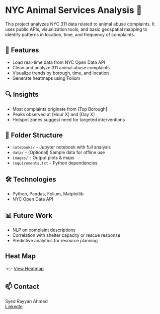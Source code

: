 # NYC Animal Services Analysis 🐾

This project analyzes NYC 311 data related to animal abuse complaints. It uses public APIs, visualization tools, and basic geospatial mapping to identify patterns in location, time, and frequency of complaints.

## 🚀 Features
- Load real-time data from NYC Open Data API
- Clean and analyze 311 animal abuse complaints
- Visualize trends by borough, time, and location
- Generate heatmaps using Folium

## 🔍 Insights
- Most complaints originate from [Top Borough]
- Peaks observed at [Hour X] and [Day X]
- Hotspot zones suggest need for targeted interventions

## 📁 Folder Structure
- `notebooks/` - Jupyter notebook with full analysis
- `data/` - (Optional) Sample data for offline use
- `images/` - Output plots & maps
- `requirements.txt` - Python dependencies

## 🛠️ Technologies
- Python, Pandas, Folium, Matplotlib
- NYC Open Data API

## 📊 Future Work
- NLP on complaint descriptions
- Correlation with shelter capacity or rescue response
- Predictive analytics for resource planning

## Heat Map
-👉 [View Heatmap](animal_abuse_heatmap.html)


## 📫 Contact
Syed Rayyan Ahmed  
[LinkedIn](https://www.linkedin.com/in/syed-rayyan-ahmed/)  
